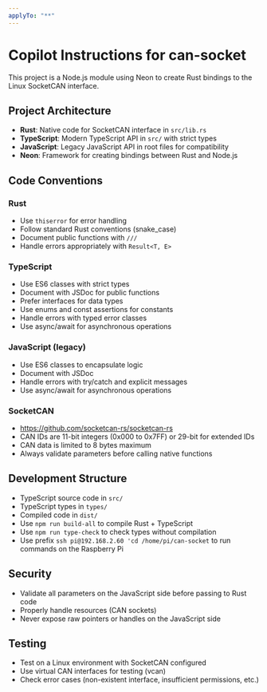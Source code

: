 ```yaml
---
applyTo: "**"
---
```


<!-- Use this file to provide workspace-specific custom instructions to Copilot. For more details, visit https://code.visualstudio.com/docs/copilot/copilot-customization#_use-a-githubcopilotinstructionsmd-file -->

# Copilot Instructions for can-socket

This project is a Node.js module using Neon to create Rust bindings to the Linux SocketCAN interface.

## Project Architecture

- **Rust**: Native code for SocketCAN interface in `src/lib.rs`
- **TypeScript**: Modern TypeScript API in `src/` with strict types
- **JavaScript**: Legacy JavaScript API in root files for compatibility
- **Neon**: Framework for creating bindings between Rust and Node.js

## Code Conventions

### Rust

- Use `thiserror` for error handling
- Follow standard Rust conventions (snake_case)
- Document public functions with `///`
- Handle errors appropriately with `Result<T, E>`

### TypeScript

- Use ES6 classes with strict types
- Document with JSDoc for public functions
- Prefer interfaces for data types
- Use enums and const assertions for constants
- Handle errors with typed error classes
- Use async/await for asynchronous operations

### JavaScript (legacy)

- Use ES6 classes to encapsulate logic
- Document with JSDoc
- Handle errors with try/catch and explicit messages
- Use async/await for asynchronous operations

### SocketCAN

- https://github.com/socketcan-rs/socketcan-rs
- CAN IDs are 11-bit integers (0x000 to 0x7FF) or 29-bit for extended IDs
- CAN data is limited to 8 bytes maximum
- Always validate parameters before calling native functions

## Development Structure

- TypeScript source code in `src/`
- TypeScript types in `types/`
- Compiled code in `dist/`
- Use `npm run build-all` to compile Rust + TypeScript
- Use `npm run type-check` to check types without compilation
- Use prefix `ssh pi@192.168.2.60 'cd /home/pi/can-socket` to run commands on the Raspberry Pi

## Security

- Validate all parameters on the JavaScript side before passing to Rust code
- Properly handle resources (CAN sockets)
- Never expose raw pointers or handles on the JavaScript side

## Testing

- Test on a Linux environment with SocketCAN configured
- Use virtual CAN interfaces for testing (vcan)
- Check error cases (non-existent interface, insufficient permissions, etc.)
